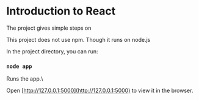 # Introduction to React 

The project gives simple steps on 

This project does not use npm. Though it runs on node.js


In the project directory, you can run:

### `node app`

Runs the app.\

Open [http://127.0.0.1:5000](http://127.0.0.1:5000) to view it in the browser.



